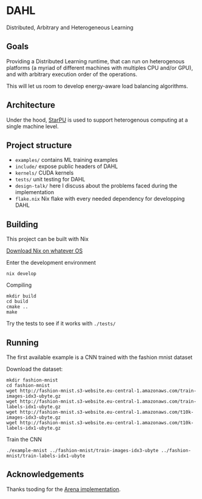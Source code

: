# DAHL

Distributed, Arbitrary and Heterogeneous Learning

## Goals

Providing a Distributed Learning runtime, that can run on heterogenous platforms (a myriad of different machines with multiples CPU and/or GPU), and with arbitrary execution order of the operations.

This will let us room to develop energy-aware load balancing algorithms.


## Architecture

Under the hood, [StarPU](https://starpu.gitlabpages.inria.fr/) is used to support heterogenous computing at a single machine level.

## Project structure

- `examples/` contains ML training examples
- `include/` expose public headers of DAHL
- `kernels/` CUDA kernels
- `tests/` unit testing for DAHL
- `design-talk/` here I discuss about the problems faced during the implementation
- `flake.nix` Nix flake with every needed dependency for developping DAHL

## Building

This project can be built with Nix

[Download Nix on whatever OS](https://nixos.org/download/#multi-user-installation-recommended)

Enter the development environment
```shell
nix develop
```

Compiling
```shell
mkdir build
cd build
cmake ..
make
```

Try the tests to see if it works with `./tests/`

## Running

The first available example is a CNN trained with the fashion mnist dataset

Download the dataset:
```shell
mkdir fashion-mnist
cd fashion-mnist
wget http://fashion-mnist.s3-website.eu-central-1.amazonaws.com/train-images-idx3-ubyte.gz
wget http://fashion-mnist.s3-website.eu-central-1.amazonaws.com/train-labels-idx1-ubyte.gz
wget http://fashion-mnist.s3-website.eu-central-1.amazonaws.com/t10k-images-idx3-ubyte.gz
wget http://fashion-mnist.s3-website.eu-central-1.amazonaws.com/t10k-labels-idx1-ubyte.gz
```

Train the CNN
```shell
./example-mnist ../fashion-mnist/train-images-idx3-ubyte ../fashion-mnist/train-labels-idx1-ubyte
```

## Acknowledgements

Thanks tsoding for the [Arena implementation](https://github.com/tsoding/arena).
